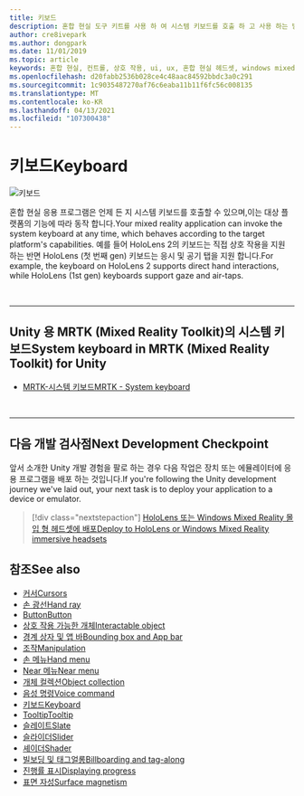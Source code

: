 ```yaml
---
title: 키보드
description: 혼합 현실 도구 키트를 사용 하 여 시스템 키보드를 호출 하 고 사용 하는 방법을 알아봅니다.
author: cre8ivepark
ms.author: dongpark
ms.date: 11/01/2019
ms.topic: article
keywords: 혼합 현실, 컨트롤, 상호 작용, ui, ux, 혼합 현실 헤드셋, windows mixed reality 헤드셋, 가상 현실 헤드셋, HoloLens, 키보드, MRTK, 혼합 현실 도구 키트
ms.openlocfilehash: d20fabb2536b028ce4c48aac84592bbdc3a0c291
ms.sourcegitcommit: 1c9035487270af76c6eaba11b11f6fc56c008135
ms.translationtype: MT
ms.contentlocale: ko-KR
ms.lasthandoff: 04/13/2021
ms.locfileid: "107300438"
---
```

# <a name="keyboard"></a><span data-ttu-id="bcb74-104">키보드</span><span class="sxs-lookup"><span data-stu-id="bcb74-104">Keyboard</span></span>

![키보드](images/UX_Hero_Keyboard.jpg)

<span data-ttu-id="bcb74-106">혼합 현실 응용 프로그램은 언제 든 지 시스템 키보드를 호출할 수 있으며,이는 대상 플랫폼의 기능에 따라 동작 합니다.</span><span class="sxs-lookup"><span data-stu-id="bcb74-106">Your mixed reality application can invoke the system keyboard at any time, which behaves according to the target platform's capabilities.</span></span> <span data-ttu-id="bcb74-107">예를 들어 HoloLens 2의 키보드는 직접 상호 작용을 지원 하는 반면 HoloLens (첫 번째 gen) 키보드는 응시 및 공기 탭을 지원 합니다.</span><span class="sxs-lookup"><span data-stu-id="bcb74-107">For example, the keyboard on HoloLens 2 supports direct hand interactions, while HoloLens (1st gen) keyboards support gaze and air-taps.</span></span>

<br>

---

## <a name="system-keyboard-in-mrtk-mixed-reality-toolkit-for-unity"></a><span data-ttu-id="bcb74-108">Unity 용 MRTK (Mixed Reality Toolkit)의 시스템 키보드</span><span class="sxs-lookup"><span data-stu-id="bcb74-108">System keyboard in MRTK (Mixed Reality Toolkit) for Unity</span></span>

* [<span data-ttu-id="bcb74-109">MRTK-시스템 키보드</span><span class="sxs-lookup"><span data-stu-id="bcb74-109">MRTK - System keyboard</span></span>](https://docs.microsoft.com/windows/mixed-reality/mrtk-unity/features/ux-building-blocks/system-keyboard)

<br>

---

## <a name="next-development-checkpoint"></a><span data-ttu-id="bcb74-110">다음 개발 검사점</span><span class="sxs-lookup"><span data-stu-id="bcb74-110">Next Development Checkpoint</span></span>

<span data-ttu-id="bcb74-111">앞서 소개한 Unity 개발 경험을 팔로 하는 경우 다음 작업은 장치 또는 에뮬레이터에 응용 프로그램을 배포 하는 것입니다.</span><span class="sxs-lookup"><span data-stu-id="bcb74-111">If you're following the Unity development journey we've laid out, your next task is to deploy your application to a device or emulator.</span></span>

> [!div class="nextstepaction"]
> [<span data-ttu-id="bcb74-112">HoloLens 또는 Windows Mixed Reality 몰입 형 헤드셋에 배포</span><span class="sxs-lookup"><span data-stu-id="bcb74-112">Deploy to HoloLens or Windows Mixed Reality immersive headsets</span></span>](../develop/platform-capabilities-and-apis/using-visual-studio.md)

## <a name="see-also"></a><span data-ttu-id="bcb74-113">참조</span><span class="sxs-lookup"><span data-stu-id="bcb74-113">See also</span></span>

* [<span data-ttu-id="bcb74-114">커서</span><span class="sxs-lookup"><span data-stu-id="bcb74-114">Cursors</span></span>](cursors.md)
* [<span data-ttu-id="bcb74-115">손 광선</span><span class="sxs-lookup"><span data-stu-id="bcb74-115">Hand ray</span></span>](point-and-commit.md)
* [<span data-ttu-id="bcb74-116">Button</span><span class="sxs-lookup"><span data-stu-id="bcb74-116">Button</span></span>](button.md)
* [<span data-ttu-id="bcb74-117">상호 작용 가능한 개체</span><span class="sxs-lookup"><span data-stu-id="bcb74-117">Interactable object</span></span>](interactable-object.md)
* [<span data-ttu-id="bcb74-118">경계 상자 및 앱 바</span><span class="sxs-lookup"><span data-stu-id="bcb74-118">Bounding box and App bar</span></span>](app-bar-and-bounding-box.md)
* [<span data-ttu-id="bcb74-119">조작</span><span class="sxs-lookup"><span data-stu-id="bcb74-119">Manipulation</span></span>](direct-manipulation.md)
* [<span data-ttu-id="bcb74-120">손 메뉴</span><span class="sxs-lookup"><span data-stu-id="bcb74-120">Hand menu</span></span>](hand-menu.md)
* [<span data-ttu-id="bcb74-121">Near 메뉴</span><span class="sxs-lookup"><span data-stu-id="bcb74-121">Near menu</span></span>](near-menu.md)
* [<span data-ttu-id="bcb74-122">개체 컬렉션</span><span class="sxs-lookup"><span data-stu-id="bcb74-122">Object collection</span></span>](object-collection.md)
* [<span data-ttu-id="bcb74-123">음성 명령</span><span class="sxs-lookup"><span data-stu-id="bcb74-123">Voice command</span></span>](voice-input.md)
* [<span data-ttu-id="bcb74-124">키보드</span><span class="sxs-lookup"><span data-stu-id="bcb74-124">Keyboard</span></span>](keyboard.md)
* [<span data-ttu-id="bcb74-125">Tooltip</span><span class="sxs-lookup"><span data-stu-id="bcb74-125">Tooltip</span></span>](tooltip.md)
* [<span data-ttu-id="bcb74-126">슬레이트</span><span class="sxs-lookup"><span data-stu-id="bcb74-126">Slate</span></span>](slate.md)
* [<span data-ttu-id="bcb74-127">슬라이더</span><span class="sxs-lookup"><span data-stu-id="bcb74-127">Slider</span></span>](slider.md)
* [<span data-ttu-id="bcb74-128">셰이더</span><span class="sxs-lookup"><span data-stu-id="bcb74-128">Shader</span></span>](shader.md)
* [<span data-ttu-id="bcb74-129">빌보딩 및 태그얼롱</span><span class="sxs-lookup"><span data-stu-id="bcb74-129">Billboarding and tag-along</span></span>](billboarding-and-tag-along.md)
* [<span data-ttu-id="bcb74-130">진행률 표시</span><span class="sxs-lookup"><span data-stu-id="bcb74-130">Displaying progress</span></span>](progress.md)
* [<span data-ttu-id="bcb74-131">표면 자성</span><span class="sxs-lookup"><span data-stu-id="bcb74-131">Surface magnetism</span></span>](surface-magnetism.md)
